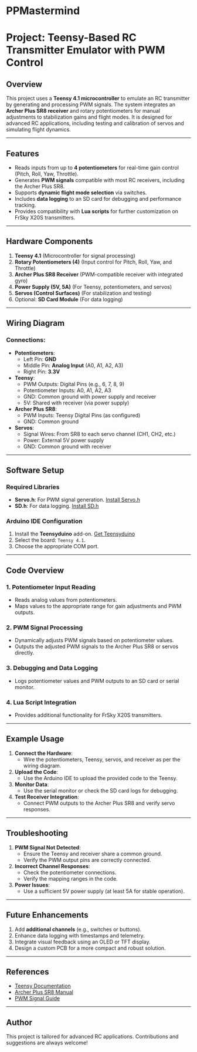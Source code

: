 # PPMastermind

# Project: Teensy-Based RC Transmitter Emulator with PWM Control

## Overview
This project uses a **Teensy 4.1 microcontroller** to emulate an RC transmitter by generating and processing PWM signals. The system integrates an **Archer Plus SR8 receiver** and rotary potentiometers for manual adjustments to stabilization gains and flight modes. It is designed for advanced RC applications, including testing and calibration of servos and simulating flight dynamics.

---

## Features
- Reads inputs from up to **4 potentiometers** for real-time gain control (Pitch, Roll, Yaw, Throttle).
- Generates **PWM signals** compatible with most RC receivers, including the Archer Plus SR8.
- Supports **dynamic flight mode selection** via switches.
- Includes **data logging** to an SD card for debugging and performance tracking.
- Provides compatibility with **Lua scripts** for further customization on FrSky X20S transmitters.

---

## Hardware Components
1. **Teensy 4.1** (Microcontroller for signal processing)
2. **Rotary Potentiometers (4)** (Input control for Pitch, Roll, Yaw, and Throttle)
3. **Archer Plus SR8 Receiver** (PWM-compatible receiver with integrated gyro)
4. **Power Supply (5V, 5A)** (For Teensy, potentiometers, and servos)
5. **Servos (Control Surfaces)** (For stabilization and testing)
6. Optional: **SD Card Module** (For data logging)

---

## Wiring Diagram
### Connections:
- **Potentiometers**:
  - Left Pin: **GND**
  - Middle Pin: **Analog Input** (A0, A1, A2, A3)
  - Right Pin: **3.3V**
- **Teensy**:
  - PWM Outputs: Digital Pins (e.g., 6, 7, 8, 9)
  - Potentiometer Inputs: A0, A1, A2, A3
  - GND: Common ground with power supply and receiver
  - 5V: Shared with receiver (via power supply)
- **Archer Plus SR8**:
  - PWM Inputs: Teensy Digital Pins (as configured)
  - GND: Common ground
- **Servos**:
  - Signal Wires: From SR8 to each servo channel (CH1, CH2, etc.)
  - Power: External 5V power supply
  - GND: Common ground with receiver

---

## Software Setup
### Required Libraries
- **Servo.h**: For PWM signal generation. [Install Servo.h](https://www.arduino.cc/reference/en/libraries/servo/)
- **SD.h**: For data logging. [Install SD.h](https://www.arduino.cc/reference/en/libraries/sd/)

### Arduino IDE Configuration
1. Install the **Teensyduino** add-on. [Get Teensyduino](https://www.pjrc.com/teensy/teensyduino.html)
2. Select the board: `Teensy 4.1`.
3. Choose the appropriate COM port.

---

## Code Overview
### 1. **Potentiometer Input Reading**
- Reads analog values from potentiometers.
- Maps values to the appropriate range for gain adjustments and PWM outputs.

### 2. **PWM Signal Processing**
- Dynamically adjusts PWM signals based on potentiometer values.
- Outputs the adjusted PWM signals to the Archer Plus SR8 or servos directly.

### 3. **Debugging and Data Logging**
- Logs potentiometer values and PWM outputs to an SD card or serial monitor.

### 4. **Lua Script Integration**
- Provides additional functionality for FrSky X20S transmitters.

---

## Example Usage
1. **Connect the Hardware**:
   - Wire the potentiometers, Teensy, servos, and receiver as per the wiring diagram.
2. **Upload the Code**:
   - Use the Arduino IDE to upload the provided code to the Teensy.
3. **Monitor Data**:
   - Use the serial monitor or check the SD card logs for debugging.
4. **Test Receiver Integration**:
   - Connect PWM outputs to the Archer Plus SR8 and verify servo responses.

---

## Troubleshooting
1. **PWM Signal Not Detected**:
   - Ensure the Teensy and receiver share a common ground.
   - Verify the PWM output pins are correctly connected.
2. **Incorrect Channel Responses**:
   - Check the potentiometer connections.
   - Verify the mapping ranges in the code.
3. **Power Issues**:
   - Use a sufficient 5V power supply (at least 5A for stable operation).

---

## Future Enhancements
1. Add **additional channels** (e.g., switches or buttons).
2. Enhance data logging with timestamps and telemetry.
3. Integrate visual feedback using an OLED or TFT display.
4. Design a custom PCB for a more compact and robust solution.

---

## References
- [Teensy Documentation](https://www.pjrc.com/teensy/)
- [Archer Plus SR8 Manual](https://www.frsky-rc.com/archer-plus-sr8/)
- [PWM Signal Guide](https://oscarliang.com/pwm-signals/)

---

## Author
This project is tailored for advanced RC applications. Contributions and suggestions are always welcome!
